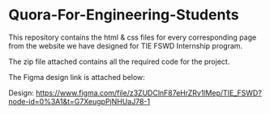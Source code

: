 # Quora-For-Engineering-Students

This repository contains the html & css files for every corresponding page from the website we have designed for TIE FSWD Internship program.

The zip file attached contains all the required code for the project.

The Figma design link is attached below:

Design: https://www.figma.com/file/z3ZUDClnF87eHrZRv1lMep/TIE_FSWD?node-id=0%3A1&t=G7XeugpPjNHUaJ78-1
